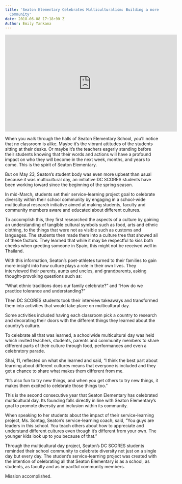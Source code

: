 ```yaml
---
title: 'Seaton Elementary Celebrates Multiculturalism: Building a more Diverse & Inclusive
  Community'
date: 2018-06-08 17:18:00 Z
Author: Emily Yankana
---
```


<iframe width="560" height="315" src="https://www.youtube.com/embed/K5WPmQvfg9k" frameborder="0" allow="autoplay; encrypted-media" allowfullscreen></iframe>

When you walk through the halls of Seaton Elementary School, you’ll notice that no classroom is alike. Maybe it’s the vibrant attitudes of the students sitting at their desks. Or maybe it’s the teachers eagerly standing before their students knowing that their words and actions will have a profound impact on who they will become in the next week, months, and years to come. This is the spirit of Seaton Elementary.

But on May 23, Seaton’s student body was even more upbeat than usual because it was multicultural day, an initiative DC SCORES students have been working toward since the beginning of the spring season. 

In mid-March, students set their service-learning project goal to celebrate diversity within their school community by engaging in a school-wide multicultural research initiative aimed at making students, faculty and community members aware and educated about different cultures. 

To accomplish this, they first researched the aspects of a culture by gaining an understanding of tangible cultural symbols such as food, arts and ethnic clothing, to the things that were not as visible such as customs and languages. The students then made them into a culture tree that showed all of these factors. They learned that while it may be respectful to kiss both cheeks when greeting someone in Spain, this might not be received well in Thailand. 

With this information, Seaton’s poet-athletes turned to their families to gain more insight into how culture plays a role in their own lives. They interviewed their parents, aunts and uncles, and grandparents, asking thought-provoking questions such as: 

“What ethnic traditions does our family celebrate?” and “How do we practice tolerance and understanding?” 

Then DC SCORES students took their interview takeaways and transformed them into activities that would take place on multicultural day. 

Some activities included having each classroom pick a country to research and decorating their doors with the different things they learned about the country’s culture. 

To celebrate all that was learned, a schoolwide multicultural day was held which invited teachers, students, parents and community members to share different parts of their culture through food, performances and even a celebratory parade. 


Shai, 11, reflected on what she learned and said, “I think the best part about learning about different cultures means that everyone is included and they get a chance to share what makes them different from me.

“It’s also fun to try new things, and when you get others to try new things, it makes them excited to celebrate those things too.” 

This is the second consecutive year that Seaton Elementary has celebrated multicultural day. Its founding falls directly in line with Seaton Elementary’s goal to promote diversity and inclusion within its community. 

When speaking to her students about the impact of their service-learning project, Ms. Sontag, Seaton’s service-learning coach, said, “You guys are leaders in this school. You teach others about how to appreciate and understand different cultures even though it’s different from your own. The younger kids look up to you because of that.” 

Through the multicultural day project, Seaton’s DC SCORES students reminded their school community to celebrate diversity not just on a single day but every day. The student’s service-learning project was created with the intention of celebrating all that Seaton Elementary is as a school, as students, as faculty and as impactful community members.

Mission accomplished. 